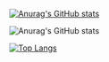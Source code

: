<!--  👋 Hi, I’m Jeen @jx13xx
- 👀 I’m interested in ...
- 🌱 I’m currently learning ...
- 💞️ I’m looking to collaborate on ...
- 📫 How to reach me ... 


jx13xx/jx13xx is a ✨ special ✨ repository because its `README.md` (this file) appears on your GitHub profile.
You can click the Preview link to take a look at your changes. -->


[![Anurag's GitHub stats](https://github-readme-stats.vercel.app/api?username=jx13xx)](https://github.com/anuraghazra/github-readme-stats)

![Anurag's GitHub stats](https://github-readme-stats.vercel.app/api?username=jx13xx&count_private=true)

[![Top Langs](https://github-readme-stats.vercel.app/api/top-langs/?username=jx13xx)](https://github.com/anuraghazra/github-readme-stats)
